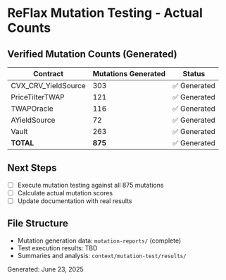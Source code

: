 # ReFlax Mutation Testing - Actual Counts

## Verified Mutation Counts (Generated)

| Contract | Mutations Generated | Status |
|----------|-------------------|---------|
| CVX_CRV_YieldSource | 303 | ✅ Generated |
| PriceTilterTWAP | 121 | ✅ Generated |
| TWAPOracle | 116 | ✅ Generated |
| AYieldSource | 72 | ✅ Generated |
| Vault | 263 | ✅ Generated |
| **TOTAL** | **875** | ✅ Generated |

## Next Steps
- [ ] Execute mutation testing against all 875 mutations
- [ ] Calculate actual mutation scores
- [ ] Update documentation with real results

## File Structure
- Mutation generation data: `mutation-reports/` (complete)
- Test execution results: TBD
- Summaries and analysis: `context/mutation-test/results/`

Generated: June 23, 2025